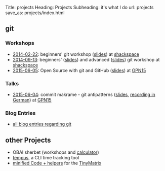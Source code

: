 Title: projects
Heading: Projects
Subheading: it's what I do
url: projects
save_as: projects/index.html

## git 
### Workshops

 * [2014-02-22](http://shackspace.de/?p=4544): beginners' git workshop ([slides](http://git.cutebit.de/beginners.html)) at [shackspace](http://shackspace.de)
 * [2014-09-13](http://shackspace.de/?p=4732): beginners' ([slides](http://git.cutebit.de/beginners.html)) and advanced ([slides](http://git.cutebit.de/advanced.html)) git workshop at [shackspace](http://shackspace.de)
 * [2015-06-05](https://entropia.de/GPN15:Open_Source_mit_git_und_GitHub): Open Source with git and GitHub ([slides](http://git.cutebit.de/beginners-short.html)) at [GPN15](https://entropia.de/GPN15)

### Talks

 * [2015-06-04](https://entropia.de/GPN15:Commit-Makrame:_git-Antipatterns): commit makrame - git antipatterns ([slides](http://git.cutebit.de/antipatterns.html), [recording in German](https://media.ccc.de/browse/conferences/gpn/gpn15/gpn15-6916-commit-makrame_git-antipatterns.html#video)) at [GPN15](https://entropia.de/GPN15)

### Blog Entries
 * [all blog entries regarding git](https://cutebit.de/tag/git.html)

## other Projects
* OBAI sherbet (workshops and [calculator](http://obai.cutebit.de))
* [tempus](https://github.com/rixx/tempus), a CLI time tracking tool
* [minified Code + helpers](https://github.com/rixx/TinyMatrix) for the [TinyMatrix](https://sites.google.com/site/tinymatrix/)

